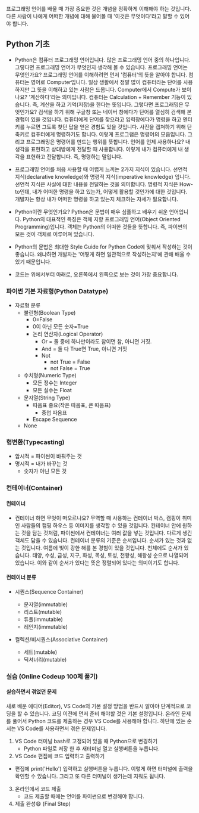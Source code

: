 프로그래밍 언어를 배울 때 가장 중요한 것은 개념을 정확하게 이해해야 하는 것입니다. 다른 사람이 나에게 어떠한 개념에 대해 물어볼 때 '이것은 무엇이다'라고 말할 수 있어야 합니다.



## Python 기초

* Python은 컴퓨터 프로그래밍 언어입니다. 많은 프로그래밍 언어 중의 하나입니다. 그렇다면 프로그래밍 언어가 무엇인지 생각해 볼 수 있습니다. 프로그래밍 언어는 무엇인가요? 프로그래밍 언어를 이해하려면 먼저 '컴퓨터'의 뜻을 알아야 합니다. 컴퓨터는 영어로 Computer입니다. 일상 생활에서 정말 많이 컴퓨터라는 단어를 사용하지만 그 뜻을 이해하고 있는 사람은 드뭅니다. Computer에서 Compute가 보이나요? '계산하다'라는 의미입니다. 컴퓨터는 Calculation + Remember 기능이 있습니다. 즉, 계산을 하고 기억(저장)을 한다는 뜻입니다. 그렇다면 프로그래밍은 무엇인가요? 검색을 하기 위해 구글창 또는 네이버 창에다가 단어를 열심히 검색해 본 경험이 있을 것입니다. 컴퓨터에게 단어를 찾으라고 입력창에다가 명령을 하고 엔터키를 누르면 그토록 찾던 답을 얻은 경험도 있을 것입니다. 사진을 캡쳐하기 위해 단축키로 컴퓨터에게 명령하기도 합니다. 이렇게 프로그램은 명령어의 모음입니다. 그리고 프로그래밍은 명령어를 만드는 행위를 뜻합니다. 언어를 언제 사용하나요? 내 생각을 표현하고 상대방에게 전달할 때 사용합니다. 이렇게 내가 컴퓨터에게 내 생각을 표현하고 전달합니다. 즉, 명령하는 말입니다. 



* 프로그래밍 언어를 처음 사용할 때 어렵게 느끼는 2가지 지식이 있습니다. 선언적 지식(declarative knowledge)와 명령적 지식(imperative knowledge) 입니다. 선언적 지식은 사실에 대한 내용을 전달하는 것을 의미합니다. 명령적 지식은 How-to인데, 내가 어떠한 명령을 하고 있는가, 어떻게 활용할 것인가에 대한 것입니다. 개발자는 항상 내가 어떠한 명령을 하고 있는지 체크하는 자세가 필요합니다.



*  Python이란 무엇인가요? Python은 문법이 매우 심플하고 배우기 쉬운 언어입니다. Python의 대표적인 특징은 객체 지향 프로그래밍 언어(Object Oriented Programming)입니다. 객체는 Python의 어떠한 것들을 뜻합니다. 즉, 파이썬의 모든 것이 객체로 이루어져 있습니다.



* Python의 문법은 최대한 Style Guide for Python Code에 맞춰서 작성하는 것이 좋습니다. 왜냐하면 개발자는 '어떻게 하면 일관적으로 작성하는지'에 관해 배울 수 있기 때문입니다.

  

* 코드는 위에서부터 아래로, 오른쪽에서 왼쪽으로 보는 것이 가장 중요합니다.

  

### 파이썬 기본 자료형(Python Datatype)

* 자료형 분류
  * 불린형(Boolean Type)
    * 0=False
    * 0이 아닌 모든 숫자=True
    * 논리 연산자(Logical Operator)
      * Or = 둘 중에 하나만이라도 참이면 참, 아니면 거짓.
      * And = 둘 다 True면 True, 아니면 거짓
      * Not 
        * not True = False
        * not False = True
  * 수치형(Numeric Type)
    * 모든 정수는 Integer
    * 모든 실수는 Float
  * 문자열(String Type)
    * 따옴표 중요(작은 따옴표, 큰 따옴표)
      * 중첩 따옴표
    * Escape Sequence
  * None



### 형변환(Typecasting)

* 암시적 = 파이썬이 바꿔주는 것
* 명시적 = 내가 바꾸는 것
  * 숫자가 아닌 모든 것



### 컨테이너(Container)

#### 컨테이너

* 컨테이너 하면 무엇이 떠오르나요? 무역할 때 사용하는 컨테이너 박스, 캠핑이 취미인 사람들의 캠핑 하우스 등 이미지를 생각할 수 있을 것입니다. 컨테이너 안에 원하는 것을 담는 것처럼, 파이썬에서 컨테이너는 여러 값을 넣는 것입니다. 다르게 생긴 객체도 담을 수 있습니다. 컨테이너 분류의 기준은 순서입니다. 순서가 있는 것과 없는 것입니다. 여름에 빛이 강한 해를 본 경험이 있을 것입니다. 천체에도 순서가 있습니다. 태양, 수성, 금성, 지구, 화성, 목성, 토성, 천왕성, 해왕성 순으로 나열되어 있습니다. 이와 같이 순서가 있다는 뜻은 정렬되어 있다는 의미이기도 합니다. 

#### 컨테이너 분류

* 시퀀스(Sequence Container)
  * 문자열(immutable)
  * 리스트(mutable)
  * 튜플(immutable)
  * 레인지(immutable)

* 컬렉션/비시퀀스(Associative Container)
  * 세트(mutable)
  * 딕셔너리(mutable)



### 실습 (Online Codeup 100제 풀기)

#### 실습하면서 겪었던 문제

새로 배운 에디어(Editor), VS Code의 기본 설정 방법을 반드시 알아야 단계적으로 코딩을 할 수 있습니다. 코딩 이전에 먼저 준비 해야할 것은 기본 설정입니다. 온라인 문제를 풀어서 Python 코드를 제출하는 경우 VS Code를 사용해야 합니다. 하단에 있는 순서는 VS Code를 사용하면서 겪은 문제입니다.



1. VS Code 터미널 bash로 고정되어 있을 때 Python으로 변경하기
   * Python 파일로 저장 한 후 새터미널 열고 실행버튼을 누릅니다.
2.  VS Code 편집에 코드 입력하고 출력하기
   * 편집에 print('Hello') 입력하고 실행버튼을 누릅니다. 이렇게 하면 터미널에 출력을 확인할 수 있습니다. 그리고 또 다른 터미널이 생기는데 지워도 됩니다. 
3. 온라인에서 코드 제출
   * 코드 제출할 때에는 언어를 파이썬으로 변경해야 합니다.
4. 제출 완성:smile: (Final Step)